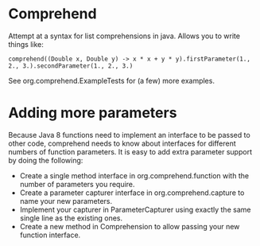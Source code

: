 Comprehend
==========

Attempt at a syntax for list comprehensions in java. Allows you to write things like:

	comprehend((Double x, Double y) -> x * x + y * y).firstParameter(1., 2., 3.).secondParameter(1., 2., 3.)

See org.comprehend.ExampleTests for (a few) more examples.

Adding more parameters
======================

Because Java 8 functions need to implement an interface to be passed to other code, comprehend needs to know about interfaces for different numbers of function parameters. It is easy to add extra parameter support by doing the following:

* Create a single method interface in org.comprehend.function with the number of parameters you require.
* Create a parameter capturer interface in org.comprehend.capture to name your new parameters.
* Implement your capturer in ParameterCapturer using exactly the same single line as the existing ones.
* Create a new method in Comprehension to allow passing your new function interface.